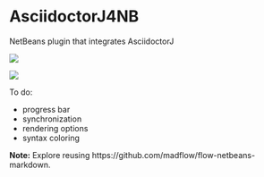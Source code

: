AsciidoctorJ4NB
===============

NetBeans plugin that integrates AsciidoctorJ

<p><img src="https://blogs.oracle.com/geertjan/resource/asciidoctor-j-1.png" /> </p> 
<p></p>
<p><img src="https://blogs.oracle.com/geertjan/resource/asciidoctor-j-3.png" /> </p> 
<p>To do:</p>
<ul>
<li><strikethrough>progress bar</strikethrough></li>
<li>synchronization</li>
<li>rendering options</li>
<li>syntax coloring</li>
</ul>
<p><b>Note:</b> Explore reusing https://github.com/madflow/flow-netbeans-markdown.
